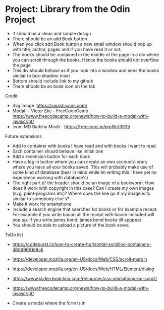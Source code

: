 # Project: Library from the Odin Project

- It should be a clean and simple design
- There should be an add Book button
- When you click add Book button a new small window should pop up with title, author, pages and if you have read it or not.
- The books should be contained in the middle of the page in a div where you can scroll through the books. Hence the books should not overflow the page
- This div should behave as if you look into a window and sees the books similar to box-shadow: inset
- Bottom should include link to my github
- There should be an book icon on the tab



Credit

- Svg image: https://smashicons.com/
- Modal: - Victor Eke - FreeCodeCamp - https://www.freecodecamp.org/news/how-to-build-a-modal-with-javascript/
- Icon: MD Badsha Meah - https://freeicons.io/profile/3335


Future extensions
- Add to container with books I have read and with books I want to read
- Each container should behave like initial one
- Add a recension button for each book
- Have a log in button where you can create an own account/library where you have all your books saved. This will probably make use of some kind of database (bear in mind while Im writing this I have yet no experience working with database's)
- The right part of the header should be an image of a bookworm. How does it work with copyright in this case? Can I create my own images (svg, paint-programs etc)? Where does the line go If my image is to similar to somebody else's?
- Make it work for smartphone
- Include a search engine that searches for books or for example recept. For example if you write bacon all the recept with bacon included will pop up. If you write james bond, james bond books till apppear.
- You should be able to upload a picture of the book cover.




ToDo list
- https://codeburst.io/how-to-create-horizontal-scrolling-containers-d8069651e9c6
- https://developer.mozilla.org/en-US/docs/Web/CSS/scroll-margin
- https://developer.mozilla.org/en-US/docs/Web/HTML/Element/dialog

- https://www.sliderrevolution.com/resources/css-animations-on-scroll/

- https://www.freecodecamp.org/news/how-to-build-a-modal-with-javascript/

- Create a modal where the form is in
